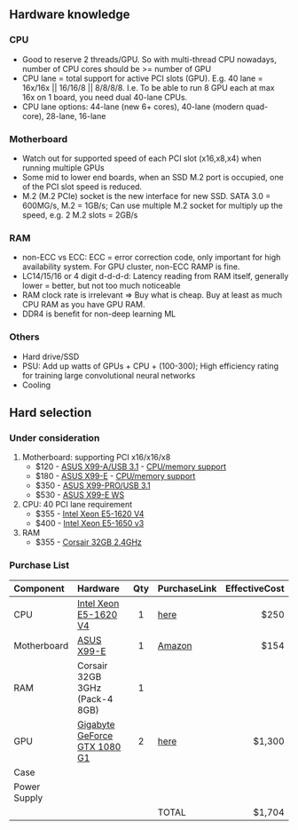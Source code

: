 ## Hardware knowledge

### CPU
* Good to reserve 2 threads/GPU. So with multi-thread CPU nowadays, number of CPU cores should be >= number of GPU
* CPU lane = total support for active PCI slots (GPU). E.g. 40 lane = 16x/16x || 16/16/8 || 8/8/8/8. I.e. To be able to run 8 GPU each at max 16x on 1 board, you need dual 40-lane CPUs.
* CPU lane options: 44-lane (new 6+ cores), 40-lane (modern quad-core), 28-lane, 16-lane

### Motherboard
* Watch out for supported speed of each PCI slot (x16,x8,x4) when running multiple GPUs
* Some mid to lower end boards, when an SSD M.2 port is occupied, one of the PCI slot speed is reduced.
* M.2 (M.2 PCIe) socket is the new interface for new SSD. SATA 3.0 = 600MG/s, M.2 = 1GB/s; Can use multiple M.2 socket for multiply up the speed, e.g. 2 M.2 slots = 2GB/s

### RAM
* non-ECC vs ECC: ECC = error correction code, only important for high availability system. For GPU cluster, non-ECC RAMP is fine.
* LC14/15/16 or 4 digit d-d-d-d: Latency reading from RAM itself, generally lower = better, but not too much noticeable
* RAM clock rate is irrelevant => Buy what is cheap. Buy at least as much CPU RAM as you have GPU RAM.
* DDR4 is benefit for non-deep learning ML

### Others
* Hard drive/SSD
* PSU: Add up watts of GPUs + CPU + (100-300); High efficiency rating for training large convolutional neural networks
* Cooling

## Hard selection
### Under consideration
1. Motherboard: supporting PCI x16/x16/x8
    * $120 - [ASUS X99-A/USB 3.1](https://www.asus.com/us/Motherboards/X99AUSB_31/specifications/) - [CPU/memory support](https://www.asus.com/us/Motherboards/X99AUSB_31/HelpDesk_CPU/)
    * $180 - [ASUS X99-E](https://www.asus.com/us/Motherboards/X99-E/specifications/) - [CPU/memory support](https://www.asus.com/us/Motherboards/X99-E/HelpDesk_CPU/)
    * $350 - [ASUS X99-PRO/USB 3.1](https://www.asus.com/us/Motherboards/X99PROUSB_31/specifications/)
    * $530 - [ASUS X99-E WS](https://www.asus.com/Motherboards/X99E_WS/specifications/)
2. CPU: 40 PCI lane requirement
    * $355 - [Intel Xeon E5-1620 V4](https://ark.intel.com/products/92991/Intel-Xeon-Processor-E5-1620-v4-10M-Cache-3_50-GHz)
    * $400 - [Intel Xeon E5-1650 v3](https://ark.intel.com/products/82765/Intel-Xeon-Processor-E5-1650-v3-15M-Cache-3_50-GHz)
3. RAM
    * $355 - [Corsair 32GB 2.4GHz](https://www.amazon.com/dp/B016BWEQYG)

### Purchase List
|Component|Hardware|Qty|PurchaseLink|EffectiveCost|
|:----------|:---------|:---:|:-------------|--------------:|
| CPU | [Intel Xeon E5-1620 V4](https://ark.intel.com/products/92991/Intel-Xeon-Processor-E5-1620-v4-10M-Cache-3_50-GHz) | 1 | [here](https://www.ebay.com/itm/173177773498)|$250|
| Motherboard |[ASUS X99-E](https://www.asus.com/us/Motherboards/X99-E/specifications/)|1|[Amazon](https://www.amazon.com/gp/css/summary/edit.html/ref=dp_iou_view_this_order?ie=UTF8&orderID=113-3111965-0066622)|$154|
| RAM | Corsair 32GB 3GHz (Pack-4 8GB) | 1 | |
| GPU | [Gigabyte GeForce GTX 1080 G1](http://www.gigabyte.us/Graphics-Card/GV-N1080G1-GAMING-8GD#sp)| 2 | [here](https://www.massdrop.com/buy/gigabyte-geforce-gtx-1080-g1-z370-aorus-ultra)|$1,300|
| Case | | |
| Power Supply | | |
| | | |TOTAL|$1,704| 

